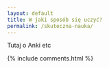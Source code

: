 ```yaml
---
layout: default
title: W jaki sposób się uczyć?
permalink: /skuteczna-nauka/
---
```


Tutaj o Anki etc

{% include comments.html %}
